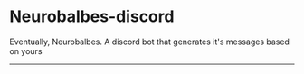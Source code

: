 # Neurobalbes-discord
Eventually, Neurobalbes. A discord bot that generates it's messages based on yours

---
